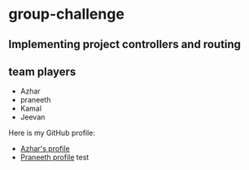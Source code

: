 # group-challenge
## Implementing project controllers and routing
## team players
- Azhar
- praneeth
- Kamal
- Jeevan


Here is my GitHub profile: 
- [Azhar's profile](https://github.com/AzharAlali)
- [Praneeth profile](https://github.com/praneeth323)
test